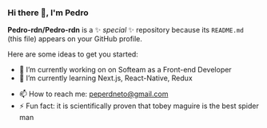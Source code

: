 ### Hi there 👋, I'm Pedro

**Pedro-rdn/Pedro-rdn** is a ✨ _special_ ✨ repository because its `README.md` (this file) appears on your GitHub profile.

Here are some ideas to get you started:

- 🔭 I’m currently working on on Softeam as a Front-end Developer
- 🌱 I’m currently learning Next.js, React-Native, Redux
<!-- - 👯 I’m looking to collaborate on ...
- 🤔 I’m looking for help with ...
- 💬 Ask me about ...  -->
- 📫 How to reach me: peperdneto@gmail.com
- ⚡ Fun fact: it is scientifically proven that tobey maguire is the best spider man

